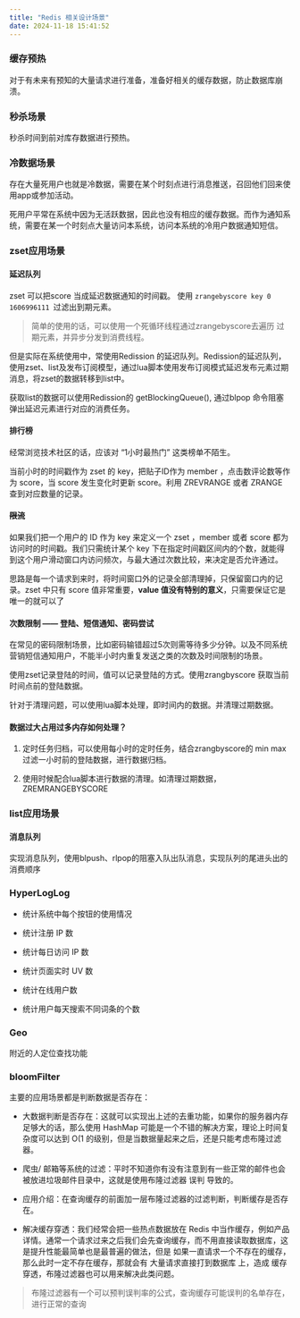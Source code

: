 ```yaml
---
title: "Redis 相关设计场景"
date: 2024-11-18 15:41:52
---
```


### 缓存预热

对于有未来有预知的大量请求进行准备，准备好相关的缓存数据，防止数据库崩溃。

### 秒杀场景

秒杀时间到前对库存数据进行预热。

### 冷数据场景

存在大量死用户也就是冷数据，需要在某个时刻点进行消息推送，召回他们回来使用app或参加活动。

死用户平常在系统中因为无活跃数据，因此也没有相应的缓存数据。而作为通知系统，需要在某一个时刻点大量访问本系统，访问本系统的冷用户数据通知短信。

### zset应用场景

#### 延迟队列

zset 可以把score 当成延迟数据通知的时间戳。 使用 `zrangebyscore key 0 1606996111 `过滤出到期元素。

> 简单的使用的话，可以使用一个死循环线程通过zrangebyscore去遍历 过期元素，并异步分发到消费线程。

但是实际在系统使用中，常使用Redission 的延迟队列。Redission的延迟队列，使用zset、list及发布订阅模型，通过lua脚本使用发布订阅模式延迟发布元素过期消息，将zset的数据转移到list中。

获取list的数据可以使用Redission的 getBlockingQueue(), 通过blpop 命令阻塞弹出延迟元素进行对应的消费任务。

#### 排行榜

经常浏览技术社区的话，应该对 “1小时最热门” 这类榜单不陌生。

当前小时的时间戳作为 zset 的 key，把贴子ID作为 member ，点击数评论数等作为 score，当 score 发生变化时更新 score。利用 ZREVRANGE 或者 ZRANGE 查到对应数量的记录。

#### ~~限流~~

如果我们把一个用户的 ID 作为 key 来定义一个 zset ，member 或者 score 都为访问时的时间戳。我们只需统计某个 key 下在指定时间戳区间内的个数，就能得到这个用户滑动窗口内访问频次，与最大通过次数比较，来决定是否允许通过。

思路是每一个请求到来时，将时间窗口外的记录全部清理掉，只保留窗口内的记录。zset 中只有 score 值非常重要，**value 值没有特别的意义**，只需要保证它是唯一的就可以了

#### 次数限制 —— 登陆、短信通知、密码尝试

在常见的密码限制场景，比如密码输错超过5次则需等待多少分钟。以及不同系统营销短信通知用户，不能半小时内重复发送之类的次数及时间限制的场景。

使用zset记录登陆的时间，值可以记录登陆的方式。使用zrangbyscore 获取当前时间点前的登陆数据。

针对于清理问题，可以使用lua脚本处理，即时间内的数据。并清理过期数据。

#### 数据过大占用过多内存如何处理？

1.  定时任务归档，可以使用每小时的定时任务，结合zrangbyscore的 min max 过滤一小时前的登陆数据，进行数据归档。

2.  使用时候配合lua脚本进行数据的清理。如清理过期数据，ZREMRANGEBYSCORE

### list应用场景

#### 消息队列

实现消息队列，使用blpush、rlpop的阻塞入队出队消息，实现队列的尾进头出的消费顺序

### HyperLogLog

- 统计系统中每个按钮的使用情况

- 统计注册 IP 数

- 统计每日访问 IP 数

- 统计页面实时 UV 数

- 统计在线用户数

- 统计用户每天搜索不同词条的个数

### Geo

附近的人定位查找功能

### bloomFilter

主要的应用场景都是判断数据是否存在：

- 大数据判断是否存在：这就可以实现出上述的去重功能，如果你的服务器内存足够大的话，那么使用 HashMap 可能是一个不错的解决方案，理论上时间复杂度可以达到 O(1 的级别，但是当数据量起来之后，还是只能考虑布隆过滤器。

- 爬虫/ 邮箱等系统的过滤：平时不知道你有没有注意到有一些正常的邮件也会被放进垃圾邮件目录中，这就是使用布隆过滤器 误判 导致的。

- 应用介绍：在查询缓存的前面加一层布隆过滤器的过滤判断，判断缓存是否存在。

- 解决缓存穿透：我们经常会把一些热点数据放在 Redis 中当作缓存，例如产品详情。通常一个请求过来之后我们会先查询缓存，而不用直接读取数据库，这是提升性能最简单也是最普遍的做法，但是 如果一直请求一个不存在的缓存，那么此时一定不存在缓存，那就会有 大量请求直接打到数据库 上，造成 缓存穿透，布隆过滤器也可以用来解决此类问题。

> 布隆过滤器有一个可以预判误判率的公式，查询缓存可能误判的名单存在，进行正常的查询
